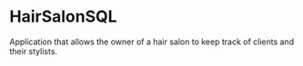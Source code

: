 # HairSalonSQL
Application that allows the owner of a hair salon to keep track of clients and their stylists.

